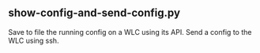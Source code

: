## show-config-and-send-config.py
Save to file the running config on a WLC using its API.
Send a config to the WLC using ssh.

